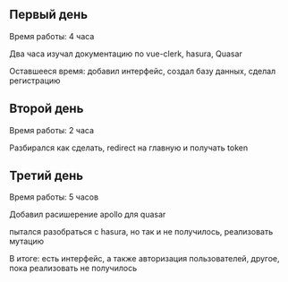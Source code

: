 <h2>Первый день</h2>
<p>Время работы: 4 часа</p>
<p>Два часа изучал документацию по vue-clerk, hasura, Quasar</p>
<p>Оставшееся время: добавил интерфейс, создал базу данных, сделал регистрацию</p>

<h2>Второй день</h2>
<p>Время работы: 2 часа</p>
<p>Разбирался как сделать, redirect на главную и получать token</p>

<h2>Третий день</h2>
<p>Время работы: 5 часов</p>
<p>Добавил расишерение apollo для quasar</p>
<p>пытался разобратьcя с hasura, но так и не получилось, реализовать мутацию</p>

<p>В итоге: есть интерфейс, а также авторизация пользователей, другое, пока реализовать не получилось</p>
